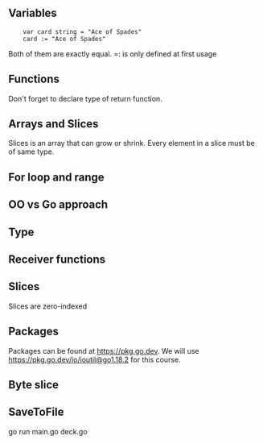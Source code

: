 ## Variables

	    var card string = "Ace of Spades"
	    card := "Ace of Spades"

Both of them are exactly equal.
=: is only defined at first usage

## Functions

Don't forget to declare type of return function.

## Arrays and Slices

Slices is an array that can grow or shrink. Every element in a slice must be of same type.

## For loop and range

## OO vs Go approach

## Type

## Receiver functions

## Slices

Slices are zero-indexed

## Packages 

Packages can be found at https://pkg.go.dev. We will use https://pkg.go.dev/io/ioutil@go1.18.2 for this course.

## Byte slice

## SaveToFile

go run main.go deck.go